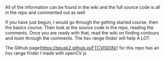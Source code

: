 

All of the information can be found in the wiki and the full source code is all in the repo and commented out as well

If you have just begun, I would go through the getting started course, then the basics course. Then look at the source code in the repo, reading the comments. Once you are ready with that, read the wiki on finding contours and loom through the comments. The hsv range finder will help A LOT.

The Github page(https://tejusk2.github.io/FTCVISION/) for this repo has an hsv range finder I made with openCV js
